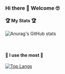 ### Hi there 👋 Welcome 🙄

####  🏆 My Stats 🏆
![Anurag's GitHub stats](https://github-readme-stats.vercel.app/api?username=zmfl1230&show_icons=true&theme=vue&count_private=true)

<br>

#### 🐶 I use the most 🐼
[![Top Langs](https://github-readme-stats.vercel.app/api/top-langs/?username=zmfl1230&layout=compact)](https://github.com/zmfl1230/github-readme-stats)

<!--
**zmfl1230/zmfl1230** is a ✨ _special_ ✨ repository because its `README.md` (this file) appears on your GitHub profile.

Here are some ideas to get you started:

- 🔭 I’m currently working on ...
- 🌱 I’m currently learning ...
- 👯 I’m looking to collaborate on ...
- 🤔 I’m looking for help with ...
- 💬 Ask me about ...
- 📫 How to reach me: ...
- 😄 Pronouns: ...
- ⚡ Fun fact: ...
-->

